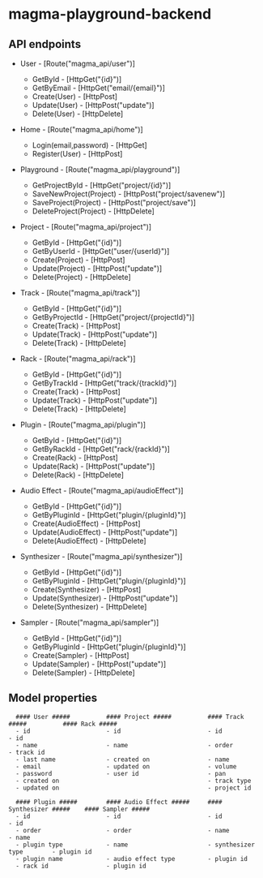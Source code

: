 # magma-playground-backend

## API endpoints

  - User - [Route("magma_api/user")]
      - GetById - [HttpGet("{id}")]
      - GetByEmail - [HttpGet("email/{email}")]
      - Create(User) - [HttpPost]
      - Update(User) - [HttpPost("update")]
      - Delete(User) - [HttpDelete]
            
  - Home - [Route("magma_api/home")]
      - Login(email,password) - [HttpGet] 
      - Register(User) - [HttpPost] 
            
  - Playground - [Route("magma_api/playground")]
      - GetProjectById - [HttpGet("project/{id}")]
      - SaveNewProject(Project) - [HttpPost("project/savenew")]
      - SaveProject(Project) - [HttpPost("project/save")]
      - DeleteProject(Project) - [HttpDelete]
      
  - Project - [Route("magma_api/project")]
      - GetById - [HttpGet("{id}")]
      - GetByUserId - [HttpGet("user/{userId}")]
      - Create(Project) -  [HttpPost]
      - Update(Project) - [HttpPost("update")]
      - Delete(Project) - [HttpDelete]
      
  - Track - [Route("magma_api/track")]
      - GetById - [HttpGet("{id}")]
      - GetByProjectId - [HttpGet("project/{projectId}")]
      - Create(Track) -  [HttpPost]
      - Update(Track) - [HttpPost("update")]
      - Delete(Track) - [HttpDelete]
      
  - Rack - [Route("magma_api/rack")]
      - GetById - [HttpGet("{id}")]
      - GetByTrackId - [HttpGet("track/{trackId}")]
      - Create(Track) -  [HttpPost]
      - Update(Track) - [HttpPost("update")]
      - Delete(Track) - [HttpDelete]
      
  - Plugin - [Route("magma_api/plugin")]
      - GetById - [HttpGet("{id}")]
      - GetByRackId - [HttpGet("rack/{rackId}")]
      - Create(Rack) -  [HttpPost]
      - Update(Rack) - [HttpPost("update")]
      - Delete(Rack) - [HttpDelete]
      
  - Audio Effect - [Route("magma_api/audioEffect")]
      - GetById - [HttpGet("{id}")]
      - GetByPluginId - [HttpGet("plugin/{pluginId}")]
      - Create(AudioEffect) -  [HttpPost]
      - Update(AudioEffect) - [HttpPost("update")]
      - Delete(AudioEffect) - [HttpDelete]
      
  - Synthesizer - [Route("magma_api/synthesizer")]
      - GetById - [HttpGet("{id}")]
      - GetByPluginId - [HttpGet("plugin/{pluginId}")]
      - Create(Synthesizer) -  [HttpPost]
      - Update(Synthesizer) - [HttpPost("update")]
      - Delete(Synthesizer) - [HttpDelete]
  
  - Sampler - [Route("magma_api/sampler")]
      - GetById - [HttpGet("{id}")]
      - GetByPluginId - [HttpGet("plugin/{pluginId}")]
      - Create(Sampler) -  [HttpPost]
      - Update(Sampler) - [HttpPost("update")]
      - Delete(Sampler) - [HttpDelete]

## Model properties
      #### User #####          #### Project #####          #### Track #####          #### Rack #####             
      - id                     - id                        - id                      - id     
      - name                   - name                      - order                   - track id 
      - last name              - created on                - name
      - email                  - updated on                - volume 
      - password               - user id                   - pan 
      - created on                                         - track type
      - updated on                                         - project id 
      
      #### Plugin #####        #### Audio Effect #####     #### Synthesizer #####    #### Sampler #####             
      - id                     - id                        - id                      - id     
      - order                  - order                     - name                    - name 
      - plugin type            - name                      - synthesizer type        - plugin id
      - plugin name            - audio effect type         - plugin id 
      - rack id                - plugin id                   
